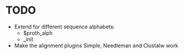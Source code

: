 TODO
=====

* Extend for different sequence alphabets:
   * $proth_alph
   * _init
* Make the alignment plugins Simple, Needleman and Clustalw work

